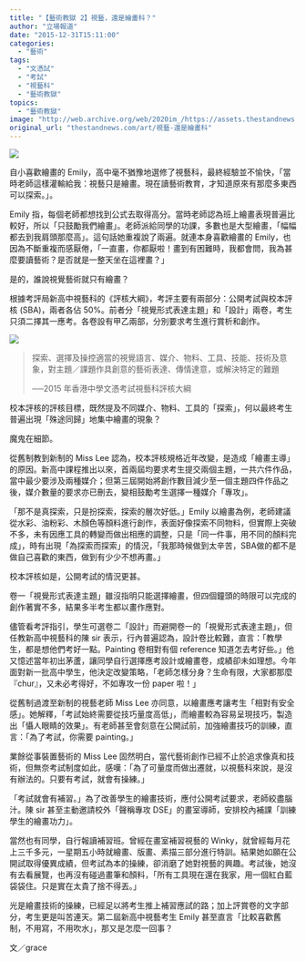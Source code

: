 ```yaml
---
title: "【藝術教獄 2】視藝，還是繪畫科？"
author: "立場報道"
date: "2015-12-31T15:11:00"
categories:
  - "藝術"
tags:
  - "文憑試"
  - "考試"
  - "視藝科"
  - "藝術教獄"
topics:
  - "藝術教獄"
image: "http://web.archive.org/web/2020im_/https://assets.thestandnews.com/media/photos/drawing-05_UrEJs.png"
original_url: "thestandnews.com/art/視藝-還是繪畫科"
---
```

![](http://web.archive.org/web/2020im_/https://assets.thestandnews.com/media/photos/drawing-05_UrEJs.png)

自小喜歡繪畫的 Emily，高中毫不猶豫地選修了視藝科，最終經驗並不愉快，「當時老師這樣灌輸給我：視藝只是繪畫。現在讀藝術教育，才知道原來有那麼多東西可以探索。」。

Emily 指，每個老師都想找到公式去取得高分。當時老師認為班上繪畫表現普遍比較好，所以「只鼓勵我們繪畫」。老師派給同學的功課，多數也是大型繪畫，「幅幅都去到我肩頭那麼高」。這句話她重複說了兩遍。就連本身喜歡繪畫的 Emily，也因為不斷重複而感厭倦，「一直畫，你都厭啦！畫到有困難時，我都會問，我為甚麼要讀藝術？是否就是一整天坐在這裡畫？」

是的，誰說視覺藝術就只有繪畫？

根據考評局新高中視藝科的《評核大綱》，考評主要有兩部分：公開考試與校本評核 (SBA)，兩者各佔 50%。前者分「視覺形式表達主題」和「設計」兩卷，考生只須二擇其一應考。各卷設有甲乙兩部，分別要求考生進行賞析和創作。

![](http://web.archive.org/web/2020im_/https://assets.thestandnews.com/media/photos/table-06_S6EF5.png)

> 探索、選擇及操控適當的視覺語言、媒介、物料、工具、技能、技術及意象，對主題／課題作具創意的藝術表達、傳情達意，或解決特定的難題
> 
> ──2015 年香港中學文憑考試視藝科評核大綱

校本評核的評核目標，既然提及不同媒介、物料、工具的「探索」，何以最終考生普遍出現「殊途同歸」地集中繪畫的現象？

魔鬼在細節。

從舊制教到新制的 Miss Lee 認為，校本評核規格近年改變，是造成「繪畫主導」的原因。新高中課程推出以來，首兩屆均要求考生提交兩個主題，一共六件作品，當中最少要涉及兩種媒介；但第三屆開始將創作數目減少至一個主題四件作品之後，媒介數量的要求亦已刪去，變相鼓勵考生選擇一種媒介「專攻」。

「那不是真探索，只是扮探索，探索的層次好低。」Emily 以繪畫為例，老師建議從水彩、油粉彩、木顏色等顏料進行創作，表面好像探索不同物料，但實際上突破不多，未有因應工具的轉變而做出相應的調整，只是「同一件事，用不同的顏料完成」，時有出現「為探索而探索」的情況，「我那時候做到太辛苦，SBA做的都不是做自己喜歡的東西，做到有少少不想再畫。」

校本評核如是，公開考試的情況更甚。

卷一「視覺形式表達主題」雖沒指明只能選擇繪畫，但四個鐘頭的時限可以完成的創作著實不多，結果多半考生都以畫作應對。

儘管看考評指引，學生可選卷二「設計」而避開卷一的「視覺形式表達主題」，但任教新高中視藝科的陳 sir 表示，行內普遍認為，設計卷比較難，直言：「教學生，都是想他們考好一點。Painting 卷相對有個 reference 知道怎去考好些。」他又憶述當年初出茅蘆，讓同學自行選擇應考設計或繪畫卷，成績卻未如理想。今年面對新一批高中學生，他決定改變策略，「老師怎樣分身？生命有限，大家都那麼『chur』，又未必考得好，不如專攻一份 paper 啦！」

從舊制過渡至新制的視藝老師 Miss Lee 亦同意，以繪畫應考讓考生「相對有安全感」。她解釋，「考試始終需要從技巧量度高低」，而繪畫較為容易呈現技巧，製造出「懾人眼睛的效果」。有老師甚至會刻意在公開試前，加強繪畫技巧的訓練，直言：「為了考試，你需要 painting。」

業餘從事裝置藝術的 Miss Lee 固然明白，當代藝術創作已經不止於追求像真和技術，但無奈考試制度如此，感嘆：「為了可量度而做出遷就，以視藝科來說，是沒有辦法的。只要有考試，就會有操練。」

「考試就會有補習。」為了改善學生的繪畫技術，應付公開考試要求，老師絞盡腦汁。陳 sir 甚至主動邀請校外「聲稱專攻 DSE」的畫室導師，安排校內補課「訓練學生的繪畫功力」。

當然也有同學，自行報讀補習班。曾經在畫室補習視藝的 Winky，就曾經每月花上三千多元，一星期五小時就繪畫、版畫、素描三部分進行特訓。結果她如願在公開試取得優異成績，但考試為本的操練，卻消磨了她對視藝的興趣。考試後，她沒有去看展覽，也再沒有碰過畫筆和顏料，「所有工具現在還在我家，用一個紅白藍袋袋住。只是實在太貴了捨不得丟。」

光是繪畫技術的操練，已經足以將考生推上補習應試的路；加上評賞卷的文字部分，考生更是叫苦連天。第二屆新高中視藝考生 Emily 甚至直言「比較喜歡舊制，不用寫，不用吹水」，那又是怎麼一回事？

文／grace
